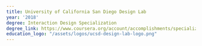 ```yaml
---
title: University of California San Diego Design Lab
year: '2018'
degree: Interaction Design Specialization
degree_link: https://www.coursera.org/account/accomplishments/specialization/certificate/RG5C62YCCCP5
education_logo: "/assets/logos/ucsd-design-lab-logo.png"
---
```



